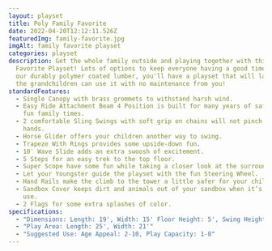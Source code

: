 ```yaml
---
layout: playset
title: Poly Family Favorite
date: 2022-04-20T12:12:11.526Z
featuredImg: family-favorite.jpg
imgAlt: family favorite playset
categories: playset
description: Get the whole family outside and playing together with this Family
  Favorite Playset! Lots of options to keep everyone having a good time. With
  our durably polymer coated lumber, you'll have a playset that will last till
  the grandchildren can use it with no maintenance from you!
standardFeatures:
  - Single Canopy with brass grommets to withstand harsh wind.
  - Easy Ride Attachment Beam 4 Position is built for many years of safe use and
    fun family times.
  - 2 comfortable Sling Swings with soft grip on chains will not pinch tender
    hands.
  - Horse Glider offers your children another way to swing.
  - Trapeze With Rings provides some upside-down fun.
  - 10′ Wave Slide adds an extra swoosh of excitement.
  - 5 Steps for an easy trek to the top floor.
  - Super Scope have some fun while taking a closer look at the surroundings.
  - Let your Youngster guide the playset with the fun Steering Wheel.
  - Hand Rails make the climb to the tower a little safer for your children.
  - Sandbox Cover keeps dirt and animals out of your sandbox when it’s not in
    use.
  - 2 Flags for some extra splashes of color.
specifications:
  - "Dimensions: Length: 19', Width: 15' Floor Height: 5', Swing Height: 8'"
  - "Play Area: Length: 25', Width: 21'"
  - "Suggested Use: Age Appeal: 2-10, Play Capacity: 1-8"
---
```


